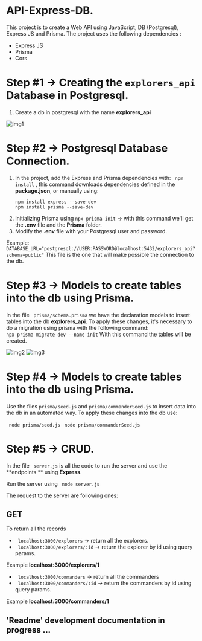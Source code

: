 # API-Express-DB.
This project is to create a Web API using JavaScript, DB (Postgresql), Express JS and Prisma.
The project uses the following dependencies :
- Express JS 
- Prisma
- Cors
# Step #1 -> Creating the  ``` explorers_api ``` Database in Postgresql.

1. Create a db in postgresql with the name **explorers_api**

![img1](https://user-images.githubusercontent.com/92350521/179082565-732ba9fb-2e9c-4c3b-ba54-539772f41c2a.png)


# Step #2 -> Postgresql Database Connection.
1.  In the project, add the Express and Prisma dependencies with:
```  npm install ``` , this command downloads dependencies defined in the **package.json**, or manually using:
	``` 
	npm install express --save-dev
	npm install prisma --save-dev 
  	``` 
2. Initializing Prisma using ``` npx prisma init ```  -> with this command we'll get the **.env** file and the **Prisma** folder.
3.  Modify the **.env** file with your Postgresql user and password.

Example: 
``` DATABASE_URL="postgresql://USER:PASSWORD@localhost:5432/explorers_api?schema=public" ``` 
This file is the one that will make possible the connection to the db.

# Step #3 -> Models to create tables into the db using  Prisma. 
In the file ``` prisma/schema.prisma```  we have the declaration models to insert tables into the db **explorers_api**.
To apply these changes, it's necessary to do a migration using prisma with the following command:  
``` npx prisma migrate dev --name init ``` 
With this command the tables will be created.


![img2](https://user-images.githubusercontent.com/92350521/179084922-7881c180-73e0-4f43-aed7-4c83724da8d3.png)
![img3](https://user-images.githubusercontent.com/92350521/179084931-8149f3eb-25e0-433b-bf0e-f1d2e2fbd137.png)



# Step #4 -> Models to create tables into the db using  Prisma. 
Use the files ```prisma/seed.js```  and ```prisma/commanderSeed.js```  to insert data into the db in an automated way.
To apply these changes into the db use:

``` node prisma/seed.js``` 
``` node prisma/commanderSeed.js``` 

# Step #5 -> CRUD.
In the file ``` server.js```  is all the code to run the server  and use  the **endpoints ** using  **Express**.

Run the server using  ``` node server.js``` 

The request to the server are following ones:

## GET
To return all the records
- ``` localhost:3000/explorers```  -> return all the explorers.
- ``` localhost:3000/explorers/:id```  -> return the explorer by id using query params.

Example
**localhost:3000/explorers/1**

- ``` localhost:3000/commanders```  -> return all the commanders
- ``` localhost:3000/commanders/:id```  -> return the commanders by id using query params.

Example
**localhost:3000/commanders/1**

## 'Readme' development documentation in progress ...

